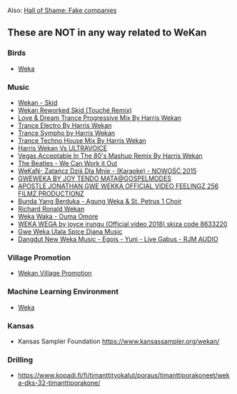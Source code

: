 Also: [Hall of Shame: Fake companies](https://github.com/wekan/wekan/wiki/Hall-of-Shame:-Fake-companies)

## These are NOT in any way related to WeKan

### Birds
- [Weka](https://en.wikipedia.org/wiki/Weka)

### Music
- [Wekan - Skid](https://www.youtube.com/watch?v=XkqabSLgfxQ)
- [Wekan Reworked Skid (Touché Remix)](https://www.youtube.com/watch?v=SAOfzuwOtHg)
- [Love & Dream Trance Progressive Mix By Harris Wekan](https://www.youtube.com/watch?v=iUgerssvY5U)
- [Trance Electro By Harris Wekan](https://www.youtube.com/watch?v=uop8DwsC7W0)
- [Trance Sympho by Harris Wekan](https://www.youtube.com/watch?v=4ajJae6vO6Y)
- [Trance Techno House Mix By Harris Wekan](https://www.youtube.com/watch?v=YEfye_IJLXM)
- [Harris Wekan Vs ULTRAVOICE](https://www.youtube.com/watch?v=-NEnLzH-DTY)
- [Vegas Acceptable In The 80's Mashup Remix By Harris Wekan](https://www.youtube.com/watch?v=_wiMZ0U0uIY)
- [The Beatles - We Can Work it Out](https://www.youtube.com/watch?v=Qyclqo_AV2M)
- [WeKaN- Zatańcz Dziś Dla Mnie - (Karaoke) - NOWOŚĆ 2015](https://www.youtube.com/watch?v=JrhDvcF8tBo)
- [GWEWEKA BY JOY TENDO MATA@GOSPELMODES](https://www.youtube.com/watch?v=ak-6NC-2AJ8)
- [APOSTLE JONATHAN GWE WEKKA OFFICIAL VIDEO FEELINGZ 256 FILMZ PRODUCTIONZ](https://www.youtube.com/watch?v=oJhwgUIsfX0)
- [Bunda Yang Berduka - Agung Weka & St. Petrus 1 Choir](https://www.youtube.com/watch?v=yEtVcdj5D50)
- [Richard Ronald Wekan](https://www.youtube.com/channel/UCL_DFLxVEby7MkuyTQ7W0hg)
- [Weka Waka - Ouma Omore](https://www.youtube.com/watch?v=3FXPmRs6rDM)
- [WEKA WEGA by joyce irungu (Official video 2018) skiza code 8633220](https://www.youtube.com/watch?v=YpIuFASiK5M)
- [Gwe Weka Ulala Spice Diana Music](https://www.youtube.com/watch?v=-t2udMMsqJo)
- [Dangdut New Weka Music - Egois - Yuni - Live Gabus - RJM AUDIO](https://www.youtube.com/watch?v=leRfhAcYqHE)

### Village Promotion
- [Wekan Village Promotion](https://www.youtube.com/watch?v=buXuTRTysN4)

### Machine Learning Environment
- [Weka](https://en.wikipedia.org/wiki/Weka_(machine_learning))

### Kansas
- Kansas Sampler Foundation https://www.kansassampler.org/wekan/

### Drilling
- https://www.kopadi.fi/fi/timanttityokalut/poraus/timanttiporakoneet/weka-dks-32-timanttiporakone/
